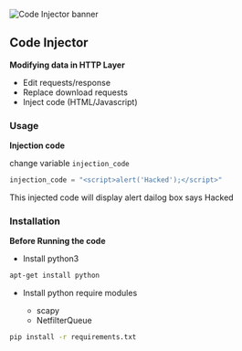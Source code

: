 ![Code Injector banner](https://github.com/aniketchavan2211/Code-Injector/blob/master/code-injector-banner.jpg)

## Code Injector

**Modifying data in HTTP Layer**

- Edit requests/response
- Replace download requests
- Inject code (HTML/Javascript)

### Usage

**Injection code**

change variable `injection_code`
```py
injection_code = "<script>alert('Hacked');</script>"
```
This injected code will display alert dailog box says Hacked

### Installation

**Before Running the code**
- Install python3

```sh
apt-get install python
```

- Install python require modules

  - scapy
  - NetfilterQueue

```sh
pip install -r requirements.txt
```
